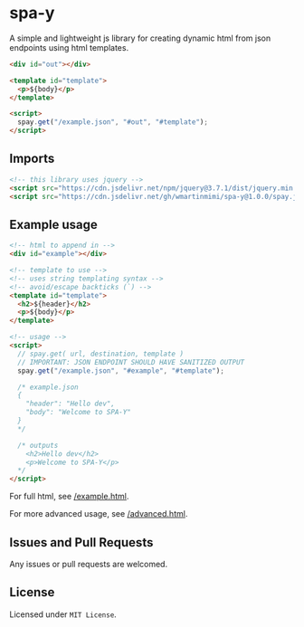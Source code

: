 # spa-y

A simple and lightweight js library for creating dynamic html from json endpoints using html templates.

```html
<div id="out"></div>

<template id="template">
  <p>${body}</p>
</template>

<script>
  spay.get("/example.json", "#out", "#template");
</script>
```

## Imports

```html
<!-- this library uses jquery -->
<script src="https://cdn.jsdelivr.net/npm/jquery@3.7.1/dist/jquery.min.js"></script>
<script src="https://cdn.jsdelivr.net/gh/wmartinmimi/spa-y@1.0.0/spay.js"></script>
```

## Example usage

```html
<!-- html to append in -->
<div id="example"></div>

<!-- template to use -->
<!-- uses string templating syntax -->
<!-- avoid/escape backticks (`) -->
<template id="template">
  <h2>${header}</h2>
  <p>${body}</p>
</template>

<!-- usage -->
<script>
  // spay.get( url, destination, template )
  // IMPORTANT: JSON ENDPOINT SHOULD HAVE SANITIZED OUTPUT
  spay.get("/example.json", "#example", "#template");

  /* example.json
  {
    "header": "Hello dev",
    "body": "Welcome to SPA-Y"
  }
  */

  /* outputs
    <h2>Hello dev</h2>
    <p>Welcome to SPA-Y</p>
  */
</script>
```

For full html, see [/example.html](/example.html).

For more advanced usage, see [/advanced.html](/advanced.html).

## Issues and Pull Requests

Any issues or pull requests are welcomed.

## License

Licensed under ```MIT License```.
